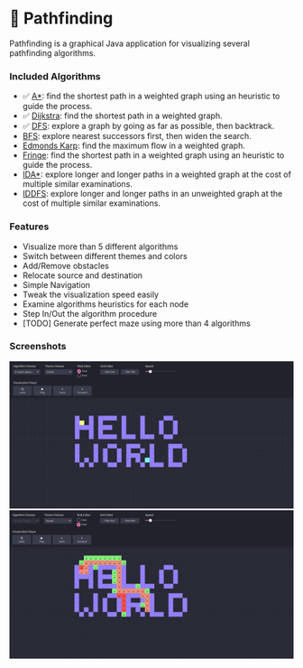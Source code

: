 # 🎯 Pathfinding
Pathfinding is a graphical Java application for visualizing several pathfinding algorithms.

### Included Algorithms

- ✅ [A*][A*]: find the shortest path in a weighted graph using an heuristic to guide the process.
- ✅ [Dijkstra][Dijkstra]: find the shortest path in a weighted graph.
- ✅ [DFS][DFS]: explore a graph by going as far as possible, then backtrack.
- [BFS][BFS]: explore nearest successors first, then widen the search.
- [Edmonds Karp][Edmonds Karp]: find the maximum flow in a weighted graph.
- [Fringe][Fringe]: find the shortest path in a weighted graph using an heuristic to guide the process.
- [IDA*][IDA*]: explore longer and longer paths in a weighted graph at the cost of multiple similar examinations.
- [IDDFS][IDDFS]: explore longer and longer paths in an unweighted graph at the cost of multiple similar examinations.

### Features
- Visualize more than 5 different algorithms
- Switch between different themes and colors
- Add/Remove obstacles
- Relocate source and destination
- Simple Navigation
- Tweak the visualization speed easily
- Examine algorithms heuristics for each node
- Step In/Out the algorithm procedure 
- [TODO] Generate perfect maze using more than 4 algorithms

### Screenshots
![alt text](pathfinding-common/src/main/resources/assets/sc1_.png)
![alt text](pathfinding-common/src/main/resources/assets/sc2_.png)

[A*]: https://en.wikipedia.org/wiki/A*_search_algorithm
[BFS]: https://en.wikipedia.org/wiki/Breadth-first_search
[Connected components]: https://en.wikipedia.org/wiki/Connected_component_(graph_theory)
[DFS]: https://en.wikipedia.org/wiki/Depth-first_search
[Dijkstra]: https://en.wikipedia.org/wiki/Dijkstra's_algorithm
[Edmonds Karp]: https://en.wikipedia.org/wiki/Edmonds–Karp_algorithm
[Fringe]: https://en.wikipedia.org/wiki/Fringe_search
[Kruskal]: https://en.wikipedia.org/wiki/Kruskal's_algorithm
[IDA*]: https://en.wikipedia.org/wiki/Iterative_deepening_A*
[IDDFS]: https://en.wikipedia.org/wiki/Iterative_deepening_depth-first_search
[Kuhn-Munkres]: https://en.wikipedia.org/wiki/Hungarian_algorithm
[Rust]: https://rust-lang.org/
[Strongly connected components]: https://en.wikipedia.org/wiki/Strongly_connected_component
[Topological sorting]: https://en.wikipedia.org/wiki/Topological_sorting
